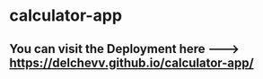 # calculator-app
## You can visit the Deployment here ---> https://delchevv.github.io/calculator-app/
